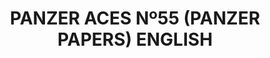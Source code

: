 ---
layout: product
title: "PANZER ACES Nº55 (PANZER PAPERS) ENGLISH"
price: "1500" 
desc: "Časopis"
img_path: "/assets/img/PANZ-0055.webp"
brand: "AMMO"
available: false
special_offer: false
new: false
soon: false
cat: "090000"
subcat: "090100"
subsubcat: "090101"
sifra: "PANZ-0055"
popular: false
spec: false
---